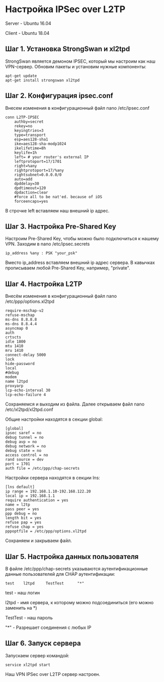 # Настройка IPSec over L2TP 
Server - Ubuntu 16.04

Client - Ubuntu 18.04

## Шаг 1. Установка StrongSwan и xl2tpd

StrongSwan является демоном IPSEC, который мы настроим как наш VPN-сервер. Обновим пакеты и установим нужные компоненты:

```
apt-get update
apt-get install strongswan xl2tpd
```
    
## Шаг 2. Конфигурация ipsec.conf

Внесем изменения в конфигурационный файл nano /etc/ipsec.conf
```
conn L2TP-IPSEC
    authby=secret
    rekey=no
    keyingtries=3
    type=transport
    esp=aes128-sha1
    ike=aes128-sha-modp1024
    ikelifetime=8h
    keylife=1h
    left= # your router's external IP 
    leftprotoport=17/1701
    right=%any
    rightprotoport=17/%any
    rightsubnet=0.0.0.0/0
    auto=add
    dpddelay=30
    dpdtimeout=120
    dpdaction=clear
    #force all to be nat'ed. because of iOS
    forceencaps=yes
```

В строчке left вставляем наш внешний ip адрес.

## Шаг 3. Настройка Pre-Shared Key

Настроим Pre-Shared Key, чтобы можно было подключиться к нашему VPN. Заходим в nano /etc/ipsec.secrets

```
ip_address %any : PSK "your_psk"
```

Вместо ip_address вставляем внешний ip адрес сервера.
В кавычках прописываем любой Pre-Shared Key, например, "private".

## Шаг 4. Настройка L2TP

Внесём изменения в конфигурационный файл nano /etc/ppp/options.xl2tpd

```
require-mschap-v2
refuse-mschap
ms-dns 8.8.8.8
ms-dns 8.8.4.4
asyncmap 0
auth
crtscts
idle 1800
mtu 1410
mru 1410
connect-delay 5000
lock
hide-password
local
#debug
modem
name l2tpd
proxyarp
lcp-echo-interval 30
lcp-echo-failure 4
```

Сохраняемся и выходим из файла. Далее открываем файл nano /etc/xl2tpd/xl2tpd.conf 

Общие настройки находятся в секции global:

```
[global]
ipsec saref = no
debug tunnel = no
debug avp = no
debug network = no
debug state = no
access control = no
rand source = dev
port = 1701
auth file = /etc/ppp/chap-secrets
```

Настройки сервера находятся в секции lns:

```
[lns default]
ip range = 192.168.1.10-192.168.122.20
local ip = 192.168.1.1
require authentication = yes
name = l2tp
pass peer = yes
ppp debug = no
length bit = yes
refuse pap = yes
refuse chap = yes
pppoptfile = /etc/ppp/options.xl2tpd
```

Сохраняем и закрываем файл.


## Шаг 5. Настройка данных пользователя

В файле /etc/ppp/chap-secrets указываются аутентификационные данные пользователей для CHAP аутентификации:

```
test    l2tpd     TestTest      "*"
```

test - наш логин

l2tpd - имя сервера, к которому можно подсоединиться (его можно заменить на *)

TestTest - наш пароль

"*" - Разрешает соединения с любых IP

## Шаг 6. Запуск сервера

Запускаем сервер командой:

```
service xl2tpd start
```

Наш VPN IPSec over L2TP сервер настроен.














